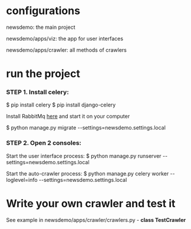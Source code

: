 # configurations

newsdemo: the main project

newsdemo/apps/viz: the app for user interfaces

newsdemo/apps/crawler: all methods of crawlers

# run the project

### STEP 1. Install celery:

$ pip install celery
$ pip install django-celery

Install RabbitMq [here](https://www.rabbitmq.com/download.html) and start it on your computer

$ python manage.py migrate --settings=newsdemo.settings.local

### STEP 2. Open 2 consoles:

Start the user interface process:
$ python manage.py runserver --settings=newsdemo.settings.local

Start the auto-crawler process:
$ python manage.py celery worker --loglevel=info --settings=newsdemo.settings.local

# Write your own crawler and test it

See example in newsdemo/apps/crawler/crawlers.py - **class TestCrawler**
